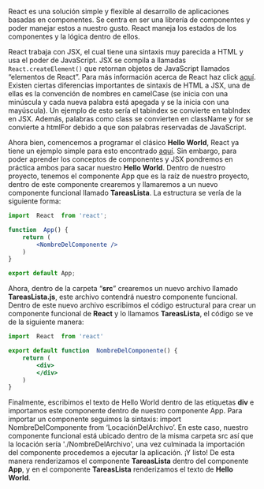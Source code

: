 React es una solución simple y flexible al desarrollo de aplicaciones basadas en componentes. Se centra en ser una librería de componentes y poder manejar estos a nuestro gusto.  React maneja los estados de los componentes y la lógica dentro de ellos.

React trabaja con JSX, el cual tiene una sintaxis muy parecida a HTML y usa el poder de JavaScript. JSX se compila a llamadas `React.createElement()` que retornan objetos de JavaScript llamados “elementos de React”. Para más información acerca de React haz click [aquí](https://es.reactjs.org/docs/introducing-jsx.html).  Existen ciertas diferencias importantes de sintaxis de HTML a JSX, una de ellas es la convención de nombres en camelCase (se inicia con una minúscula y cada nueva palabra está apegada y se la inicia con una mayúscula). Un ejemplo de esto sería el tabindex se convierte en tabIndex en JSX. Además, palabras como class se convierten en className y for se convierte a htmlFor debido a que son palabras reservadas de JavaScript.

Ahora bien, comencemos a programar el clásico **Hello World**, React  ya tiene un ejemplo simple para esto encontrado [aquí](https://es.reactjs.org/docs/hello-world.html). Sin embargo, para poder aprender los conceptos de componentes y JSX pondremos en práctica ambos para sacar nuestro **Hello World**. Dentro de nuestro proyecto, tenemos el componente App que es la raíz de nuestro proyecto, dentro de este componente crearemos y llamaremos a un nuevo componente funcional llamado **TareasLista**. La estructura se vería de la siguiente forma:

```jsx
import  React  from 'react';

function  App() {
	return (
		<NombreDelComponente />
	)
}

export default App;
```

Ahora, dentro de la carpeta “**src**” crearemos un nuevo archivo llamado **TareasLista.js**, este archivo contendrá nuestro componente funcional. Dentro de este nuevo archivo escribimos el código estructural para crear un componente funcional de **React** y lo llamamos **TareasLista**, el código se ve de la siguiente manera:

```jsx
import  React  from 'react'

export default function  NombreDelComponente() {
	return (
		<div>
		</div>
	)
}
```

Finalmente, escribimos el texto de Hello  World dentro de las etiquetas **div** e importamos este componente dentro de nuestro componente App. Para importar un componente seguimos la sintaxis: import  NombreDelComponente  from  ‘LocaciónDelArchivo’. En este caso, nuestro componente funcional está ubicado dentro de la misma carpeta src así que la locación sería './NombreDelArchivo', una vez culminada la importación del componente procedemos a ejecutar la aplicación. ¡Y listo! De esta manera renderizamos el componente **TareasLista** dentro del componente **App**, y en el componente **TareasLista** renderizamos el texto de **Hello  World**.
